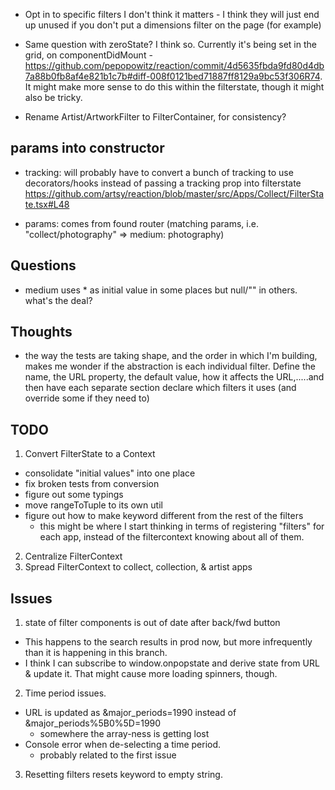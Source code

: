 - Opt in to specific filters
  I don't think it matters - I think they will just end up unused if you don't put a dimensions filter on the page (for example)

- Same question with zeroState?
  I think so. Currently it's being set in the grid, on componentDidMount - https://github.com/pepopowitz/reaction/commit/4d5635fbda9fd80d4db7a88b0fb8af4e821b1c7b#diff-008f0121bed71887ff8129a9bc53f306R74. It might make more sense to do this within the filterstate, though it might also be tricky.

- Rename Artist/ArtworkFilter to FilterContainer, for consistency?

## params into constructor

- tracking: will probably have to convert a bunch of tracking to use decorators/hooks instead of passing a tracking prop into filterstate https://github.com/artsy/reaction/blob/master/src/Apps/Collect/FilterState.tsx#L48

- params: comes from found router (matching params, i.e. "collect/photography" => medium: photography)

## Questions

- medium uses \* as initial value in some places but null/"" in others. what's the deal?

## Thoughts

- the way the tests are taking shape, and the order in which I'm building, makes me wonder if the abstraction is each individual filter. Define the name, the URL property, the default value, how it affects the URL,.....and then have each separate section declare which filters it uses (and override some if they need to)

## TODO

1. Convert FilterState to a Context

- consolidate "initial values" into one place
- fix broken tests from conversion
- figure out some typings
- move rangeToTuple to its own util
- figure out how to make keyword different from the rest of the filters
  - this might be where I start thinking in terms of registering "filters" for each app, instead of the filtercontext knowing about all of them.

2. Centralize FilterContext
3. Spread FilterContext to collect, collection, & artist apps

## Issues

1. state of filter components is out of date after back/fwd button

- This happens to the search results in prod now, but more infrequently than it is happening in this branch.
- I think I can subscribe to window.onpopstate and derive state from URL & update it.
  That might cause more loading spinners, though.

2. Time period issues.

- URL is updated as &major_periods=1990 instead of &major_periods%5B0%5D=1990
  - somewhere the array-ness is getting lost
- Console error when de-selecting a time period.
  - probably related to the first issue

3. Resetting filters resets keyword to empty string.
